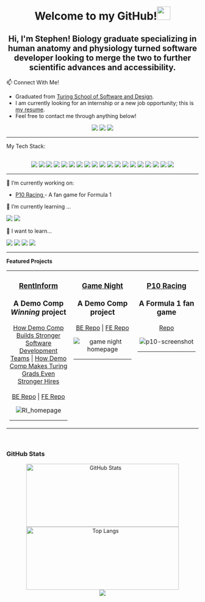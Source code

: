 <!-- Welcome and one liner -->
<h1 align="center"><b>Welcome to my GitHub!</b><img src="https://media.giphy.com/media/hvRJCLFzcasrR4ia7z/giphy.gif" width="35"></h1>

<h2 align="center"><b>Hi, I'm Stephen! Biology graduate specializing in human anatomy and physiology turned software developer looking to merge the two to further scientific advances and accessibility.
</b></h2>

<!-- Connect With Me -->
📫 Connect With Me!
<br><ul>
  <li>Graduated from <a href="https://turing.edu/programs">Turing School of Software and Design</a>.</li>
  <li>I am currently looking for an internship or a new job opportunity; this is <a href="https://github.com/SMcPhee19/SMcPhee19/blob/main/stephen_mcphee%20-%20updated%208_31.pdf">my resume</a>.</li>
  <li>Feel free to contact me through anything below!</li>
</ul>
<p align="center">
  <a href="mailto:stephen.t.mcphee@gmail.com?subject=Message%20From%20my%20Github"><img src="https://img.shields.io/badge/gmail-%23D14836.svg?&style=for-the-badge&logo=gmail&logoColor=white" /></a>
  <a target="_blank"href="https://www.linkedin.com/in/smcphee19/"><img src="https://img.shields.io/badge/linkedin-%230077B5.svg?&style=for-the-badge&logo=linkedin&logoColor=white" /></a>
  <a target="_blank"href="https://twitter.com/StephenMcphee19"><img src="https://img.shields.io/badge/Twitter-1DA1F2?style=for-the-badge&logo=twitter&logoColor=white"/></a>
</p>

<!-- My Tech Stack -->
<hr>
My Tech Stack:
<br><br>
<p align="center">
  <img src="https://img.shields.io/badge/Ruby-CC342D?style=for-the-badge&logo=ruby&logoColor=white"/>
  <img src="https://img.shields.io/badge/Ruby_on_Rails-CC0000?style=for-the-badge&logo=ruby-on-rails&logoColor=white"/>
  <img src="https://user-images.githubusercontent.com/116964982/238382095-7d4a3eeb-c907-4e1c-b8cf-abf6b8c20c6e.png"/>
  <img src="https://img.shields.io/badge/Markdown-000000?style=for-the-badge&logo=markdown&logoColor=white"/>
  <img src="https://img.shields.io/badge/Tailwind_CSS-38B2AC?style=for-the-badge&logo=tailwind-css&logoColor=white"/>
  <img src="https://img.shields.io/badge/PostgreSQL-316192?style=for-the-badge&logo=postgresql&logoColor=white"/>
  <img src="https://img.shields.io/badge/Heroku-430098?style=for-the-badge&logo=heroku&logoColor=white"/>
  <img src="https://img.shields.io/badge/Google_Cloud-4285F4?style=for-the-badge&logo=google-cloud&logoColor=white"/>
  <img src="https://img.shields.io/badge/Microsoft_Office-D83B01?style=for-the-badge&logo=microsoft-office&logoColor=white"/>  
  <img src="https://img.shields.io/badge/circleci-343434?style=for-the-badge&logo=circleci&logoColor=white"/>
  <img src="https://img.shields.io/badge/redis-%23DD0031.svg?&style=for-the-badge&logo=redis&logoColor=white"/>
  <img src="https://img.shields.io/badge/Visual_Studio_Code-0078D4?style=for-the-badge&logo=visual%20studio%20code&logoColor=white"/>
  <img src="https://img.shields.io/badge/replit-667881?style=for-the-badge&logo=replit&logoColor=white"/>
  <img src="https://img.shields.io/badge/Miro-050038?style=for-the-badge&logo=Miro&logoColor=white"/>
  <img src="https://img.shields.io/badge/Notion-000000?style=for-the-badge&logo=notion&logoColor=white"/>
  <img src="https://img.shields.io/badge/HTML-239120?style=for-the-badge&logo=html5&logoColor=white"/>
  <img src="https://img.shields.io/badge/Postman-FF6C37?style=for-the-badge&logo=postman&logoColor=white"/>
  <Img src="https://img.shields.io/badge/GitHub_Actions-2088FF?style=for-the-badge&logo=github-actions&logoColor=white"/>
  <img src="https://img.shields.io/badge/-GraphQL-E10098?style=for-the-badge&logo=graphql&logoColor=white"/>
</p><hr>

<!-- Working on and Learning -->
🔭 I’m currently working on: 
<ul> 
  <li><a P10 Racing href="https://github.com/SMcPhee19/p10_racing/blob/main/README.md"> P10 Racing </a> - A fan game for Formula 1 </li>
</ul>
  
🌱 I’m currently learning ...
<p align="left">
  <img src="https://img.shields.io/badge/JavaScript-323330?style=for-the-badge&logo=javascript&logoColor=F7DF1E"/>
  <img src="https://img.shields.io/badge/Amazon_AWS-232F3E?style=for-the-badge&logo=amazon-aws&logoColor=white"/>
</p>
  
🤔 I want to learn...
<p align"left">
  <img src="https://img.shields.io/badge/Python-14354C?style=for-the-badge&logo=python&logoColor=white"/>
  <img src="https://img.shields.io/badge/Django-092E20?style=for-the-badge&logo=django&logoColor=white"/>
  <img src="https://img.shields.io/badge/React-20232A?style=for-the-badge&logo=react&logoColor=61DAFB"/>
  <img src="https://img.shields.io/badge/Bootstrap-563D7C?style=for-the-badge&logo=bootstrap&logoColor=white"/>
</p><hr>

<!-- Featured Projects -->
**Featured Projects**
<table><tr><td valign="top" width="33%">
  
<h3 align="center">
  
[RentInform](https://github.com/RentInform)
<br><br>
A Demo Comp *Winning* project
</h3>
<div align="center">
  
[How Demo Comp Builds Stronger Software Development Teams](https://writing.turing.edu/how-demo-comp-builds-stronger-software-development-teams/)  |  [How Demo Comp Makes Turing Grads Even Stronger Hires](https://writing.turing.edu/demo-comp-makes-turing-grads-strong/)
<br><br>
[BE Repo](https://github.com/RentInform/Rent-Inform-FE#readme)  |  [FE Repo](https://github.com/RentInform/Rent-Inform-FE#readme)

![RI_homepage](https://user-images.githubusercontent.com/120869196/244508852-ba6ffa81-7ad6-4ff0-9b8c-31a73fc9ce5f.jpeg)

</div>

<hr>
<!-- This is one Element of the table all the way down to the break below the closing div -->
<div align="center">  


</div>
</td><td valign="top" width="33%">

<h3 align="center">
  
[Game Night](https://github.com/Game-Night-2301)
<br><br>
A Demo Comp project
</h3>
<div align="center">

[BE Repo](https://github.com/Game-Night-2301/game-night-be/blob/main/README.md)  |  [FE Repo](https://github.com/Game-Night-2301/game-night-fe/blob/main/README.md)

![game night homepage](https://user-images.githubusercontent.com/120869196/254120447-c925c90c-cb48-4dd0-bac1-98419214078d.png)

</div>
<hr>
<br>

<div align="center">  


</div>
</td><td valign="top" width="33%">

<h3 align="center">
  
[P10 Racing](https://github.com/SMcPhee19/p10_racing)
<br><br>
A Formula 1 fan game
</h3>
<div align="center">

[Repo](https://github.com/SMcPhee19/p10_racing/blob/main/README.md)

![p10-screenshot](https://user-images.githubusercontent.com/120869196/264790656-66bc9b15-5aa6-4bb0-8554-5f8a9c928bec.PNG)

</div>
<hr>
</table> 
<br>


<!-- GitHub Stats -->
<h3>GitHub Stats</h3>
<p align="center">
  <img width="400" height="165" src="https://github-readme-stats.vercel.app/api?username=SMcPhee19&show_icons=ture&theme=tokyonight" alt="GitHub Stats" />
  <img width="400" height="165" src="https://github-readme-stats.vercel.app/api/top-langs/?username=smcphee19&layout=compact&theme=tokyonight" alt="Top Langs" />
  <br>
  <img src="https://komarev.com/ghpvc/?username=SMcPhee19&&style=flat-square" align="center" />
</p>

  
<!--
**SMcPhee19/SMcPHee19** is a ✨ _special_ ✨ repository because its `README.md` (this file) appears on your GitHub profile.

Here are some ideas to get you started:

- 🔭 I’m currently working on ...
- 🌱 I’m currently learning ...
- 👯 I’m looking to collaborate on ...
- 🤔 I’m looking for help with ...
- 💬 Ask me about ...
- 📫 How to reach me: ...
- 😄 Pronouns: ...
- ⚡ Fun fact: ...
-->
